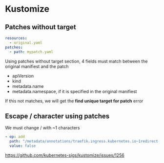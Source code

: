 # Kustomize

## Patches without target

```yaml
resources:
  - original.yaml
patches:
  - path: mypatch.yaml
```

Using patches without target section, 4 fields must match between the original manifiest and the patch

- apiVersion
- kind
- metadata.name
- metadata.namespace, if it is specified in the original manifiest

If this not matches, we will get the **find unique target for patch** error

## Escape / character using patches

We must change / with ~1 characters

```yaml
- op: add
  path: "/metadata/annotations/traefik.ingress.kubernetes.io~1redirect-permanent"
  value: false
```
<https://github.com/kubernetes-sigs/kustomize/issues/1256>
